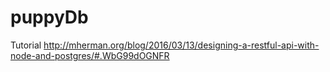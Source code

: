 # puppyDb
Tutorial http://mherman.org/blog/2016/03/13/designing-a-restful-api-with-node-and-postgres/#.WbG99dOGNFR
